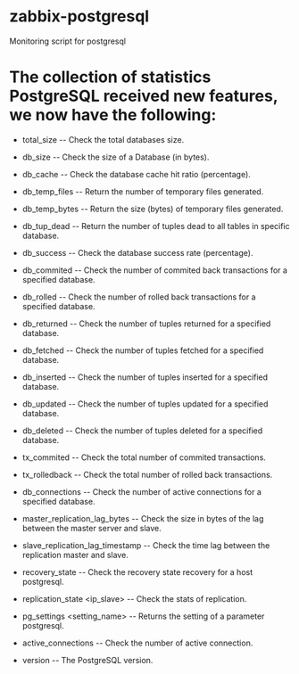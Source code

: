 zabbix-postgresql
=================

Monitoring script for postgresql

The collection of statistics PostgreSQL received new features, we now have the following:
=================
- total_size                             -- Check the total databases size.
- db_size <dbname>                       -- Check the size of a Database (in bytes).
        
- db_cache <dbname>                      -- Check the database cache hit ratio (percentage).
- db_temp_files <dbname>                 -- Return the number of temporary files generated.
- db_temp_bytes <dbname>                 -- Return the size (bytes) of temporary files generated.
- db_tup_dead <dbname>                   -- Return the number of tuples dead to all tables in specific database.

- db_success <dbname>                    -- Check the database success rate (percentage).
- db_commited <dbname>                   -- Check the number of commited back transactions for a specified database.
- db_rolled <dbname>                     -- Check the number of rolled back transactions for a specified database.
		
- db_returned <dbname>                   -- Check the number of tuples returned for a specified database.
- db_fetched <dbname>                    -- Check the number of tuples fetched for a specified database.
- db_inserted <dbname>                   -- Check the number of tuples inserted for a specified database.
- db_updated <dbname>                    -- Check the number of tuples updated for a specified database.
- db_deleted <dbname>                    -- Check the number of tuples deleted for a specified database.
		
- tx_commited                            -- Check the total number of commited transactions.
- tx_rolledback                          -- Check the total number of rolled back transactions.
		
- db_connections <dbname>                -- Check the number of active connections for a specified database.
- master_replication_lag_bytes           -- Check the size in bytes of the lag between the master server and slave.
- slave_replication_lag_timestamp        -- Check the time lag between the replication master and slave.
- recovery_state                         -- Check the recovery state recovery for a host postgresql.
- replication_state <ip_slave>           -- Check the stats of replication.
- pg_settings <setting_name>             -- Returns the setting of a parameter postgresql.
- active_connections                     -- Check the number of active connection.
		
- version                                -- The PostgreSQL version.
